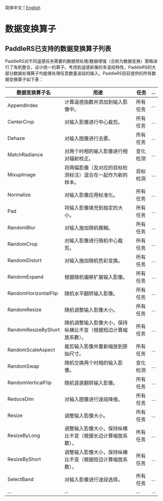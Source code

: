 简体中文 | [English](transforms_en.md)

# 数据变换算子

## PaddleRS已支持的数据变换算子列表

PaddleRS对不同遥感任务需要的数据预处理/数据增强（合称为数据变换）策略进行了有机整合，设计统一的算子。考虑到遥感影像的多波段特性，PaddleRS的大部分数据处理算子均能够处理任意数量波段的输入。PaddleRS目前提供的所有数据变换算子如下表：

| 数据变换算子名 | 用途                                                     | 任务     | ... |
| -------------------- | ------------------------------------------------- | -------- | ---- |
| AppendIndex          | 计算遥感指数并添加到输入影像中。 | 所有任务  | ... |  
| CenterCrop           | 对输入影像进行中心裁剪。 | 所有任务 | ... |
| Dehaze               | 对输入图像进行去雾。 | 所有任务 | ... |
| MatchRadiance        | 对两个时相的输入影像进行相对辐射校正。 | 变化检测 | ... |
| MixupImage           | 将两幅影像（及对应的目标检测标注）混合在一起作为新的样本。 | 目标检测 | ... |
| Normalize            | 对输入影像应用标准化。 | 所有任务 | ... |
| Pad                  | 将输入影像填充到指定的大小。 | 所有任务 | ... |
| RandomBlur           | 对输入施加随机模糊。 | 所有任务 | ... |
| RandomCrop           | 对输入影像进行随机中心裁剪。 | 所有任务 | ... |
| RandomDistort        | 对输入施加随机色彩变换。 | 所有任务 | ... |
| RandomExpand         | 根据随机偏移扩展输入影像。 | 所有任务 | ... |
| RandomHorizontalFlip | 随机水平翻转输入影像。 | 所有任务 | ... |
| RandomResize         | 随机调整输入影像大小。 | 所有任务 | ... |
| RandomResizeByShort  | 随机调整输入影像大小，保持纵横比不变（根据短边计算缩放系数）。 | 所有任务 | ... |
| RandomScaleAspect    | 裁剪输入影像并重新缩放到原始尺寸。 | 所有任务 | ... |
| RandomSwap           | 随机交换两个时相的输入影像。 | 变化检测 | ... |
| RandomVerticalFlip   | 随机竖直翻转输入影像。 | 所有任务 | ... |
| ReduceDim            | 对输入图像进行波段降维。 | 所有任务 | ... |
| Resize               | 调整输入影像大小。 | 所有任务 | ... |
| ResizeByLong         | 调整输入影像大小，保持纵横比不变（根据长边计算缩放系数）。 | 所有任务 | ... |
| ResizeByShort        | 调整输入影像大小，保持纵横比不变（根据短边计算缩放系数）。 | 所有任务 | ... |
| SelectBand           | 对输入影像进行波段选择。 | 所有任务 | ... |
| ...                  | ... | ... | ... |
